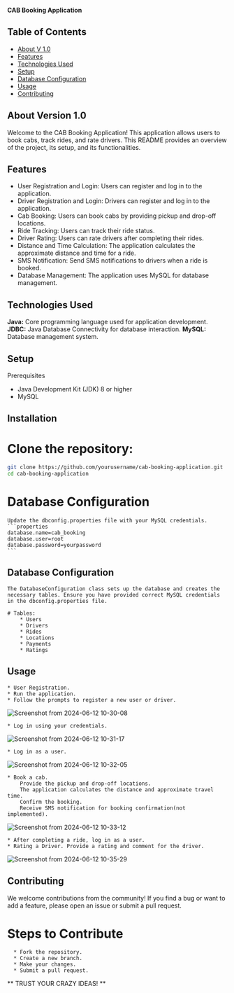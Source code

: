 **CAB Booking Application**

## Table of Contents

* [About V 1.0](#about-v-10)
* [Features](#features)
* [Technologies Used](#technologies-used)
* [Setup](#setup)
* [Database Configuration](#database-configuration)
* [Usage](#usage)
* [Contributing](#contributing)

## About Version 1.0
Welcome to the CAB Booking Application! This application allows users to book cabs, track rides, and rate drivers. This README provides an overview of the project, its setup, and its functionalities.

## Features
  * User Registration and Login: Users can register and log in to the application.
  * Driver Registration and Login: Drivers can register and log in to the application.
  * Cab Booking: Users can book cabs by providing pickup and drop-off locations.
  * Ride Tracking: Users can track their ride status.
  * Driver Rating: Users can rate drivers after completing their rides.
  * Distance and Time Calculation: The application calculates the approximate distance and time for a ride.
  * SMS Notification: Send SMS notifications to drivers when a ride is booked.
  * Database Management: The application uses MySQL for database management.

## Technologies Used
  **Java:** Core programming language used for application development.
  **JDBC:** Java Database Connectivity for database interaction.
  **MySQL:** Database management system.

## Setup
Prerequisites
  * Java Development Kit (JDK) 8 or higher
  * MySQL

## Installation
  # Clone the repository:

  ```bash
  git clone https://github.com/yourusername/cab-booking-application.git
  cd cab-booking-application
  ```
  # Database Configuration
      
    Update the dbconfig.properties file with your MySQL credentials.
    ```properties
    database.name=cab_booking
    database.user=root
    database.password=yourpassword
    ```
## Database Configuration
    The DatabaseConfiguration class sets up the database and creates the necessary tables. Ensure you have provided correct MySQL credentials in the dbconfig.properties file.

    # Tables:
        * Users
        * Drivers
        * Rides
        * Locations
        * Payments
        * Ratings
## Usage
    * User Registration.
    * Run the application.
    * Follow the prompts to register a new user or driver.
    
  ![Screenshot from 2024-06-12 10-30-08](https://github.com/ap2323/Cab-Boooking-Application/assets/91046006/544a9377-a89c-4e95-89f6-191931feb923)

    * Log in using your credentials.
  ![Screenshot from 2024-06-12 10-31-17](https://github.com/ap2323/Cab-Boooking-Application/assets/91046006/362edf82-a973-41e3-8358-6a2ec4387da5)

    * Log in as a user.
   ![Screenshot from 2024-06-12 10-32-05](https://github.com/ap2323/Cab-Boooking-Application/assets/91046006/0b444059-e9cd-475b-9046-dbce70f641f2)

    * Book a cab.
        Provide the pickup and drop-off locations.
        The application calculates the distance and approximate travel time.
        Confirm the booking.
        Receive SMS notification for booking confirmation(not implemented).

  ![Screenshot from 2024-06-12 10-33-12](https://github.com/ap2323/Cab-Boooking-Application/assets/91046006/b8a98f2f-11ab-4b5c-a096-61bfb6653a41)

    * After completing a ride, log in as a user.
    * Rating a Driver. Provide a rating and comment for the driver.
  
  ![Screenshot from 2024-06-12 10-35-29](https://github.com/ap2323/Cab-Boooking-Application/assets/91046006/a5993884-c5c5-409a-be16-f486ae0c0541)

## Contributing
We welcome contributions from the community! If you find a bug or want to add a feature, please open an issue or submit a pull request.

  # Steps to Contribute
      * Fork the repository.
      * Create a new branch.
      * Make your changes.
      * Submit a pull request.
      
** TRUST YOUR CRAZY IDEAS! **     
      
      
      
